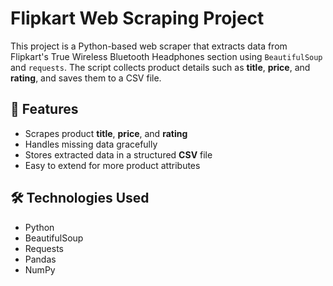 # Flipkart Web Scraping Project

This project is a Python-based web scraper that extracts data from Flipkart's True Wireless Bluetooth Headphones section using `BeautifulSoup` and `requests`. The script collects product details such as **title**, **price**, and **rating**, and saves them to a CSV file.

## 📌 Features

- Scrapes product **title**, **price**, and **rating**
- Handles missing data gracefully
- Stores extracted data in a structured **CSV** file
- Easy to extend for more product attributes

## 🛠️ Technologies Used

- Python
- BeautifulSoup
- Requests
- Pandas
- NumPy



